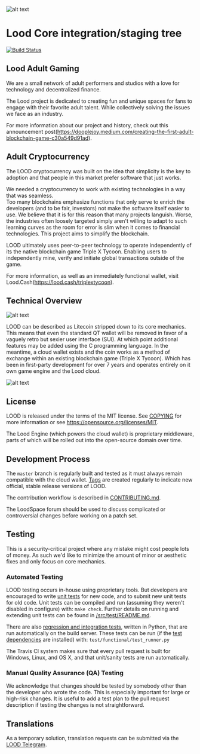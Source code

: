 ![alt text](https://miro.medium.com/max/1400/1*h6BUy3nfno18axUmv41DyQ.jpeg)

Lood Core integration/staging tree
=====================================

[![Build Status](https://travis-ci.org/lood-project/lood.svg?branch=master)](https://travis-ci.org/lood-project/lood)


Lood Adult Gaming
----------------

We are a small network of adult performers and studios with a love for technology and decentralized finance.

The Lood project is dedicated to creating fun and unique spaces for fans to engage with their favorite adult talent. While collectively solving the issues we face as an industry.

For more information about our project and history, check out this announcement post(https://dooplejoy.medium.com/creating-the-first-adult-blockchain-game-c30a549d91ad).

Adult Cryptocurrency
----------------

The LOOD cryptocurrency was built on the idea that simplicity is the key to adoption and that people in this market prefer software that just works.

We needed a cryptocurrency to work with existing technologies in a way that was seamless.  
Too many blockchains emphasize functions that only serve to enrich the developers (and to be fair, investors) 
not make the software itself easier to use. We believe that it is for this reason that many projects languish. 
Worse, the industries often loosely targeted simply aren't willing to adapt to such learning curves as the room 
for error is slim when it comes to financial technologies. This project aims to simplify the blockchain.

LOOD ultimately uses peer-to-peer technology to operate independently of its the native blockchain game Triple X Tycoon.
Enabling users to independently mine, verify and initiate global transactions outside of the game.

For more information, as well as an immediately functional wallet, visit Lood.Cash(https://lood.cash/triplextycoon).

Technical Overview
-------
![alt text](https://ip.bitcointalk.org/?u=https%3A%2F%2Flood.cash%2F1%2Flood_cloud_txt.png&t=635&c=M8iypAeqqhkekA)

LOOD can be described as Litecoin stripped down to its core mechanics.  This means that even the standard QT wallet will be removed in favor of a vaguely retro but sexier user interface (SUI).  At which point additional features may be added using the C programming language. In the meantime, a cloud wallet exists and the coin works as a method of exchange within an existing blockchain game (Triple X Tycoon). Which has been in first-party development for over 7 years and operates entirely on it own game engine and the Lood cloud.

![alt text](https://ip.bitcointalk.org/?u=https%3A%2F%2Fmiro.medium.com%2Fmax%2F1280%2F1%2A0pXBhutWbfHTgUIkELcq-A.png&t=635&c=2YY6DvNdYoSjGQ)

License
-------

LOOD is released under the terms of the MIT license. See [COPYING](COPYING) for more
information or see https://opensource.org/licenses/MIT.

The Lood Engine (which powers the cloud wallet) is proprietary middleware, parts of which will be rolled out into the open-source domain over time.

Development Process
-------------------

The `master` branch is regularly built and tested as it must always remain compatible
with the cloud wallet. [Tags](https://github.com/lood-project/lood/tags) are created
regularly to indicate new official, stable release versions of LOOD.

The contribution workflow is described in [CONTRIBUTING.md](CONTRIBUTING.md).

The LoodSpace forum should be used to discuss complicated or controversial changes before working
on a patch set.

Testing
-------

This is a security-critical project where any mistake might cost people lots of money.  As such we'd like to 
minimize the amount of minor or aesthetic fixes and only focus on core mechanics. 

### Automated Testing

LOOD testing occurs in-house using proprietary tools. But developers are encouraged 
to write [unit tests](src/test/README.md) for new code, and to submit new unit tests for old code. 
Unit tests can be compiled and run (assuming they weren't disabled in configure) with: `make check`. 
Further details on running and extending unit tests can be found in [/src/test/README.md](/src/test/README.md).

There are also [regression and integration tests](/test), written
in Python, that are run automatically on the build server.
These tests can be run (if the [test dependencies](/test) are installed) with: `test/functional/test_runner.py`

The Travis CI system makes sure that every pull request is built for Windows, Linux, and OS X, and that unit/sanity tests are run automatically.

### Manual Quality Assurance (QA) Testing

We acknowledge that changes should be tested by somebody other than the developer who wrote the
code. This is especially important for large or high-risk changes. It is useful
to add a test plan to the pull request description if testing the changes is
not straightforward.  

Translations
------------

As a temporary solution, translation requests can be submitted via the [LOOD Telegram](http://t.me/loodcrypto).
